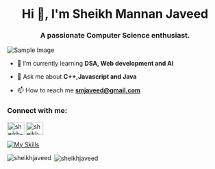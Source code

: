 <h1 align="center">Hi 👋, I'm Sheikh Mannan Javeed</h1>
<h3 align="center">A passionate Computer Science enthusiast.</h3>

![Sample Image](https://ieeeusa.org/wp-content/uploads/2022/08/GettyImages-1361008761-scaled.jpg)


- 🌱 I’m currently learning **DSA, Web development and AI**

- 💬 Ask me about **C++,Javascript and Java**

- 📫 How to reach me **smjaveed@gmail.com**

<h3 align="left">Connect with me:</h3>
<p align="left">
<a href="https://linkedin.com/in/sheikh-javeed" target="blank"><img align="center" src="https://raw.githubusercontent.com/rahuldkjain/github-profile-readme-generator/master/src/images/icons/Social/linked-in-alt.svg" alt="sheikh-javeed" height="30" width="40" /></a>
<a href="https://www.leetcode.com/sheikh_javeed" target="blank"><img align="center" src="https://raw.githubusercontent.com/rahuldkjain/github-profile-readme-generator/master/src/images/icons/Social/leet-code.svg" alt="sheikh_javeed" height="30" width="40" /></a>
</p>



[![My Skills](https://skillicons.dev/icons?i=js,html,css,cpp,java,python,react,mongodb,postgres,mysql,nodejs,nextjs,postman,flutter,tailwind&theme=light)](https://skillicons.dev)

<p><img align="left" src="https://github-readme-stats.vercel.app/api/top-langs?username=sheikhjaveed&show_icons=true&locale=en&layout=compact" alt="sheikhjaveed" /></p>

<p>&nbsp;<img align="center" src="https://github-readme-stats.vercel.app/api?username=sheikhjaveed&show_icons=true&locale=en" alt="sheikhjaveed" /></p>

